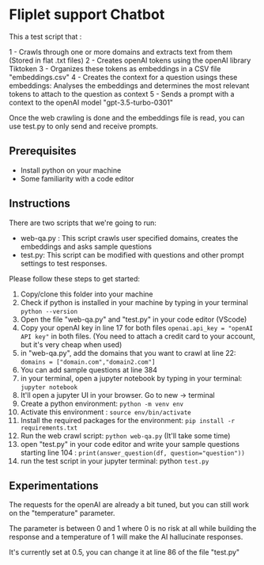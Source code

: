 # Fliplet support Chatbot

This a test script that : 

1 - Crawls through one or more domains and extracts text from them (Stored in flat .txt files)
2 - Creates openAI tokens using the openAI library Tiktoken
3 - Organizes these tokens as embeddings in a CSV file "embeddings.csv"
4 - Creates the context for a question usings these embeddings: Analyses the embeddings and determines the most relevant tokens to attach to the question as context
5 - Sends a prompt with a context to the openAI model "gpt-3.5-turbo-0301" 

Once the web crawling is done and the embeddings file is read, you can use test.py to only send and receive prompts.

## Prerequisites

- Install python on your machine
- Some familiarity with a code editor

## Instructions

There are two scripts that we're going to run: 

- web-qa.py : This script crawls user specified domains, creates the embeddings and asks sample questions
- test.py: This script can be modified with questions and other prompt settings to test responses. 

Please follow  these steps to get started: 

1. Copy/clone this folder into your machine
2. Check if python is installed in your machine by typing in your terminal  `python --version`
3. Open the file "web-qa.py" and "test.py" in your code editor (VScode)
4. Copy your openAI key in line 17 for both files `openai.api_key = "openAI API key"` in both files. (You need to attach a credit card to your account, but it's very cheap when used)
5. in "web-qa.py", add  the domains that you want to crawl at line 22: `domains = ["domain.com","domain2.com"]`
6. You can add sample questions at line 384
7. in your terminal, open a jupyter notebook by typing in your terminal: `jupyter notebook`
8. It'll open a jupyter UI in your browser. Go to new -> terminal
9. Create a python environment:  `python -m venv env`
10. Activate this environment :  `source env/bin/activate`
11. Install the required packages for the environment: `pip install -r requirements.txt`
12. Run the web crawl script: `python web-qa.py` (It'll take some time)
13. open "test.py" in your code editor and write your sample questions starting line 104 : 
    `print(answer_question(df, question="question"))`
14. run the test script in your jupyter terminal: python `test.py`

## Experimentations 

The requests for the openAI are already a bit tuned, but you can still work on the "temperature" parameter. 

The parameter is between 0 and 1 where 0 is no risk at all while building the response and a temperature of 1 will make the AI hallucinate responses. 

It's currently set at 0.5, you can change it at line 86 of the file "test.py"


